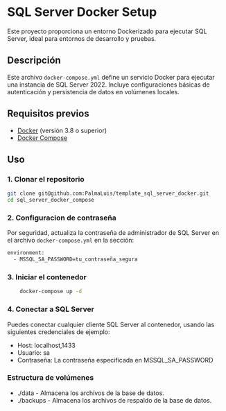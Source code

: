 # SQL Server Docker Setup

Este proyecto proporciona un entorno Dockerizado para ejecutar SQL Server, ideal para entornos de desarrollo y pruebas.

## Descripción

Este archivo `docker-compose.yml` define un servicio Docker para ejecutar una instancia de SQL Server 2022. Incluye configuraciones básicas de autenticación y persistencia de datos en volúmenes locales.

## Requisitos previos

- [Docker](https://www.docker.com/products/docker-desktop) (versión 3.8 o superior)
- [Docker Compose](https://docs.docker.com/compose/) 

## Uso

### 1. Clonar el repositorio

```bash
git clone git@github.com:PalmaLuis/template_sql_server_docker.git
cd sql_server_docker_compose
```

### 2. Configuracion de contraseña
Por seguridad, actualiza la contraseña de administrador de SQL Server en el archivo `docker-compose.yml` en la sección:
```bash
environment:
  - MSSQL_SA_PASSWORD=tu_contraseña_segura
```

### 3. Iniciar el contenedor
```bash
    docker-compose up -d
```

### 4. Conectar a SQL Server
Puedes conectar cualquier cliente SQL Server al contenedor, usando las siguientes credenciales de ejemplo:

* Host: localhost,1433
* Usuario: sa
* Contraseña: La contraseña especificada en MSSQL_SA_PASSWORD

### Estructura de volúmenes
* ./data - Almacena los archivos de la base de datos.
* ./backups - Almacena los archivos de respaldo de la base de datos.